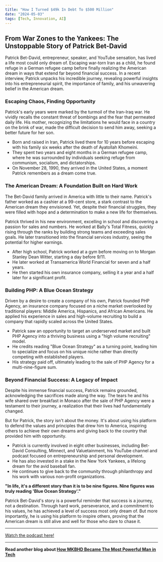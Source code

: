 ```yaml
---
title: "How I Turned $49k In Debt To $500 Million"
date: "2024-05-03"
tags: [Tech, Innovation, AI]
---
```


## From War Zones to the Yankees: The Unstoppable Story of Patrick Bet-David

Patrick Bet-David, entrepreneur, speaker, and YouTube sensation, has lived a life most could only dream of. Escaping war-torn Iran as a child, he found refuge in a German refugee camp before finally realizing the American dream in ways that extend far beyond financial success. In a recent interview, Patrick unpacks his incredible journey, revealing powerful insights into his entrepreneurial spirit, the importance of family, and his unwavering belief in the American dream.

### Escaping Chaos, Finding Opportunity

Patrick's early years were marked by the turmoil of the Iran-Iraq war. He vividly recalls the constant threat of bombings and the fear that permeated daily life. His mother, recognizing the limitations he would face in a country on the brink of war, made the difficult decision to send him away, seeking a better future for her son.

- Born and raised in Iran, Patrick lived there for 10 years before escaping with his family six weeks after the death of Ayatollah Khomeini.
- They spent two years and eight months in a German refugee camp, where he was surrounded by individuals seeking refuge from communism, socialism, and dictatorships.
- On November 28, 1990, they arrived in the United States, a moment Patrick remembers as a dream come true.

### The American Dream: A Foundation Built on Hard Work

The Bet-David family arrived in America with little to their name. Patrick's father worked as a cashier at a 99-cent store, a stark contrast to the American dream they envisioned. Yet, despite their financial struggles, they were filled with hope and a determination to make a new life for themselves.

Patrick thrived in his new environment, excelling in school and discovering a passion for sales and numbers. He worked at Bally's Total Fitness, quickly rising through the ranks by building strong teams and exceeding sales goals. He later transitioned into the financial services industry, seeing the potential for higher earnings.

- After high school, Patrick worked at a gym before moving on to Morgan Stanley Dean Witter, starting a day before 9/11.
- He later worked at Transamerica World Financial for seven and a half years.
- He then started his own insurance company, selling it a year and a half later for a significant profit.

### Building PHP: A Blue Ocean Strategy

Driven by a desire to create a company of his own, Patrick founded PHP Agency, an insurance company focused on a niche market overlooked by traditional players: Middle America, Hispanics, and African Americans. He applied his experience in sales and high-volume recruiting to build a company that rapidly scaled across the United States.

- Patrick saw an opportunity to target an underserved market and built PHP Agency into a thriving business using a "high volume recruiting" model.
- He credits reading "Blue Ocean Strategy" as a turning point, leading him to specialize and focus on his unique niche rather than directly competing with established players.
- His strategy paid off, ultimately leading to the sale of PHP Agency for a multi-nine-figure sum.

### Beyond Financial Success: A Legacy of Impact

Despite his immense financial success, Patrick remains grounded, acknowledging the sacrifices made along the way. The tears he and his wife shared over breakfast in Monaco after the sale of PHP Agency were a testament to their journey, a realization that their lives had fundamentally changed.

But for Patrick, the story isn't about the money. It's about using his platform to defend the values and principles that drew him to America, inspiring others to achieve their own dreams and giving back to the country that provided him with opportunity.

- Patrick is currently involved in eight other businesses, including Bet-David Consulting, Minnect, and Valuetainment, his YouTube channel and podcast focused on entrepreneurship and personal development.
- He has also invested in a stake in the New York Yankees, a lifelong dream for the avid baseball fan.
- He continues to give back to the community through philanthropy and his work with various non-profit organizations.

**"In life, it's a different story than it is to be nine figures. Nine figures was truly reading 'Blue Ocean Strategy'."**

Patrick Bet-David's story is a powerful reminder that success is a journey, not a destination. Through hard work, perseverance, and a commitment to his values, he has achieved a level of success most only dream of. But more importantly, he is using his platform to inspire others, proving that the American dream is still alive and well for those who dare to chase it.

---

<a href="https://youtube.com/watch?v=U3EaDKXvSY8" target="_blank">Watch the podcast here!</a>

---

**Read another blog about [How MKBHD Became The Most Powerful Man in Tech](./20240425-marquesbrownlee-jonyoushaei)**
